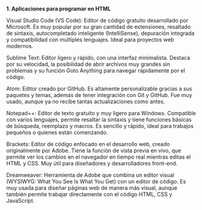**1. Aplicaciones para programar en HTML**



Visual Studio Code (VS Code): Editor de código gratuito desarrollado por Microsoft. Es muy popular por su gran cantidad de extensiones, resaltado de sintaxis, autocompletado inteligente (IntelliSense), depuración integrada y compatibilidad con múltiples lenguajes. Ideal para proyectos web modernos.



Sublime Text: Editor ligero y rápido, con una interfaz minimalista. Destaca por su velocidad, la posibilidad de abrir archivos muy grandes sin problemas y su función Goto Anything para navegar rápidamente por el código.



Atom: Editor creado por GitHub. Es altamente personalizable gracias a sus paquetes y temas, además de tener integración con Git y GitHub. Fue muy usado, aunque ya no recibe tantas actualizaciones como antes.



Notepad++: Editor de texto gratuito y muy ligero para Windows. Compatible con varios lenguajes, permite resaltar la sintaxis y tiene funciones básicas de búsqueda, reemplazo y macros. Es sencillo y rápido, ideal para trabajos pequeños o quienes están comenzando.



Brackets: Editor de código enfocado en el desarrollo web, creado originalmente por Adobe. Tiene la función de vista previa en vivo, que permite ver los cambios en el navegador en tiempo real mientras editas el HTML y CSS. Muy útil para diseñadores y desarrolladores front-end.



Dreamweaver: Herramienta de Adobe que combina un editor visual (WYSIWYG: What You See Is What You Get) con un editor de código. Es muy usada para diseñar páginas web de manera más visual, aunque también permite trabajar directamente con el código HTML, CSS y JavaScript.

